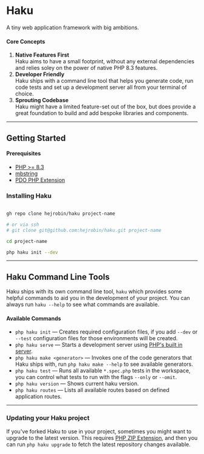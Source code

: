 # Haku

A tiny web application framework with big ambitions.

#### Core Concepts

1. **Native Features First** <br /> Haku aims to have a small footprint, without any external dependencies and relies soley on the power of native PHP 8.3 features.
2. **Developer Friendly** <br /> Haku ships with a command line tool that helps you generate code, run code tests and set up a development server all from your terminal of choice.
3. **Sprouting Codebase** <br /> Haku might have a limited feature-set out of the box, but does provide a great foundation to build and add bespoke libraries and components.

---

## Getting Started

#### Prerequisites

* [PHP >= 8.3](https://www.php.net/releases/8.3/en.php)
* [mbstring](https://www.php.net/manual/en/ref.mbstring.php)
* [PDO PHP Extension](https://www.php.net/manual/en/book.pdo.php)

### Installing Haku

```sh

gh repo clone hejrobin/haku project-name

# or via ssh
# git clone git@github.com:hejrobin/haku.git project-name

cd project-name

php haku init --dev

```

---

## Haku Command Line Tools

Haku ships with its own command line tool, `haku` which provides some helpful commands to aid you in the development of your project. You can always run `haku --help` to see what commands are available.

#### Available Commands

* `php haku init` — Creates required configuration files, if you add `--dev` or `--test` configuration files for those environments will be created.
* `php haku serve` — Starts a development server using [PHP's built in server](https://www.php.net/manual/en/features.commandline.webserver.php).
* `php haku make <generator>` — Invokes one of the code generators that Haku ships with, run `php haku make --help` to see available generators.
* `php haku test` — Runs all available `*.spec.php` tests in the workspace, you can control what tests to run with the flags `--only` or `--omit`.
* `php haku version` — Shows current haku version.
* `php haku routes` — Lists all available routes based on defined application routes.

---

### Updating your Haku project

If you've forked Haku to use in your project, sometimes you might want to upgrade to the latest version. This requires [PHP ZIP Extension](https://www.php.net/manual/en/class.ziparchive.php), and then you can run `php haku upgrade` to fetch the latest repository changes available.
